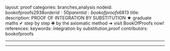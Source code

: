 layout: proof
categories: branches,analysis
nodeid: bookofproofs$2938
orderid: 50
parentid: bookofproofs$6813
title: 
description: PROOF OF INTEGRATION BY SUBSTITUTION &#9733; graduate maths &#10004; step by step &#10010; by the axiomatic method &#10140; visit BookOfProofs now!
references: 
keywords: integration by substitution,proof
contributors: bookofproofs

---


---

